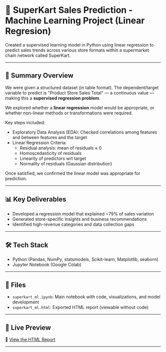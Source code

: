 
# 🛒 SuperKart Sales Prediction - Machine Learning Project (Linear Regresion)

Created a supervised learning model in Python using linear regression to predict sales trends across various store formats within a supermarket chain network called SuperKart.

---

## 📌 Summary Overview

We were given a structured dataset (in table format). The dependent/target variable to predict is "Product Store Sales Total" — a continuous value — making this a **supervised regression problem**.

We explored whether a **linear regression** model would be appropriate, or whether non-linear methods or transformations were required.

Key steps included:

- Exploratory Data Analysis (EDA): Checked correlations among features and between features and the target
- Linear Regression Criteria:
  - Residual analysis: mean of residuals ≈ 0
  - Homoscedasticity of residuals
  - Linearity of predictors wrt target
  - Normality of residuals (Gaussian distribution)

Once satisfied, we confirmed the linear model was appropriate for prediction.

---

## 📊 Key Deliverables

- Developed a regression model that explained ~79% of sales variation
- Generated store-specific insights and business recommendations
- Identified high-revenue categories and data collection gaps

---

## 🛠️ Tech Stack

- Python (Pandas, NumPy, statsmodels, Scikit-learn, Matplotlib, seaborn)
- Jupyter Notebook (Google Colab)

---

## 📂 Files

- `superkart_ml.ipynb`: Main notebook with code, visualizations, and model development
- `superkart_ml.html`: Exported HTML report (viewable without code)

---

## 🔗 Live Preview

📄 [View the HTML Report](https://chaghigdemirjian.github.io/superkart-ml-project/superkart_ml.html)

---

